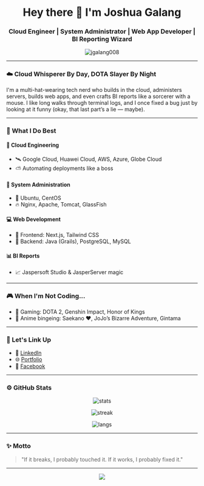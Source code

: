 <h1 align="center">Hey there 👋 I'm Joshua Galang</h1>
<h3 align="center">Cloud Engineer | System Administrator | Web App Developer | BI Reporting Wizard</h3>

<p align="center">
  <img src="https://komarev.com/ghpvc/?username=jgalang008&label=Profile+Views&color=red&style=flat-square" alt="jgalang008" />
</p>

---

### ☁️ Cloud Whisperer By Day, DOTA Slayer By Night

I'm a multi-hat-wearing tech nerd who builds in the cloud, administers servers, builds web apps, and even crafts BI reports like a sorcerer with a mouse. I like long walks through terminal logs, and I once fixed a bug just by looking at it funny (okay, that last part’s a lie — maybe).

---

### 🧠 What I Do Best

#### 🚀 Cloud Engineering
- 🛰️ Google Cloud, Huawei Cloud, AWS, Azure, Globe Cloud
- ⛅ Automating deployments like a boss

#### 🧰 System Administration
- 🐧 Ubuntu, CentOS
- 🔥 Nginx, Apache, Tomcat, GlassFish

#### 💻 Web Development
- 💅 Frontend: Next.js, Tailwind CSS
- 🧠 Backend: Java (Grails), PostgreSQL, MySQL

#### 📊 BI Reports
- 📈 Jaspersoft Studio & JasperServer magic

---

### 🎮 When I'm Not Coding...

- 👾 Gaming: DOTA 2, Genshin Impact, Honor of Kings
- 🍿 Anime bingeing: Saekano ❤️, JoJo’s Bizarre Adventure, Gintama

---

### 🔗 Let's Link Up

- 💼 [LinkedIn](https://www.linkedin.com/in/galangjoshua)
- 🌐 [Portfolio](https://jgalanng.com)
- 💬 [Facebook](https://facebook.com/Hachiko008)

---

### ⚙️ GitHub Stats

<p align="center">
  <img src="https://github-readme-stats.vercel.app/api?username=jgalang008&show_icons=true&theme=tokyonight&hide_border=true" alt="stats" />
</p>
<p align="center">
  <img src="https://github-readme-streak-stats.herokuapp.com?user=jgalang008&theme=tokyonight&hide_border=true" alt="streak" />
</p>
<p align="center">
  <img src="https://github-readme-stats.vercel.app/api/top-langs/?username=jgalang008&layout=compact&theme=tokyonight&hide_border=true" alt="langs" />
</p>

---

### ✨ Motto

> "If it breaks, I probably touched it. If it works, I probably fixed it."

---

<p align="center">
  <img src="https://capsule-render.vercel.app/api?type=wave&color=auto&height=100&section=footer&fontColor=ffffff&text=Thanks+for+scrolling!&animation=twinkling" />
</p>
